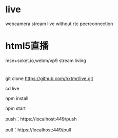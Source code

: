 # live
webcamera stream live without rtc peerconnection
# html5直播
mse+soket.io,webm/vp9 stream living

# 
git clone https://github.com/hxtmr/live.git

cd live

npm install

npm start

push：https://localhost:449/push 

pull：https://localhost:449/pull 

